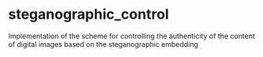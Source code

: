 # steganographic_control
Implementation of the scheme for controlling the authenticity of the content of digital images based on the steganographic embedding
